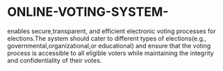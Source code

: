 # ONLINE-VOTING-SYSTEM-
  enables secure,transparent, and efficient electronic voting processes for elections.The system should cater to different types of elections(e.g., governmental,organizational,or educational) and ensure that the voting process is accessible to all eligible voters while maintaining the integrity and confidentiality of their votes.
